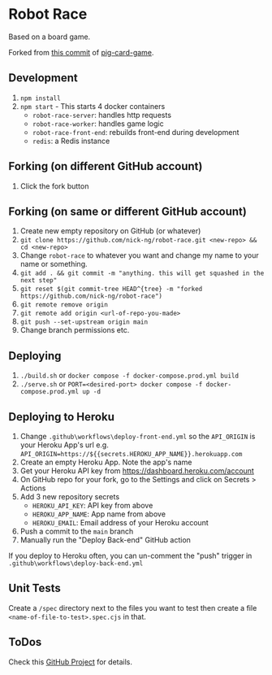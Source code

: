 # Robot Race

Based on a board game.

Forked from [this commit](https://github.com/nick-ng/pig-dice-game/tree/3a89a39beeec72fe83670879c23086d5988af42e) of [pig-card-game](https://github.com/nick-ng/pig-card-game).

## Development

1. `npm install`
2. `npm start` - This starts 4 docker containers
   - `robot-race-server`: handles http requests
   - `robot-race-worker`: handles game logic
   - `robot-race-front-end`: rebuilds front-end during development
   - `redis`: a Redis instance

## Forking (on different GitHub account)

1. Click the fork button

## Forking (on same or different GitHub account)

1. Create new empty repository on GitHub (or whatever)
2. `git clone https://github.com/nick-ng/robot-race.git <new-repo> && cd <new-repo>`
3. Change `robot-race` to whatever you want and change my name to your name or something.
4. `git add . && git commit -m "anything. this will get squashed in the next step"`
5. `git reset $(git commit-tree HEAD^{tree} -m "forked https://github.com/nick-ng/robot-race")`
6. `git remote remove origin`
7. `git remote add origin <url-of-repo-you-made>`
8. `git push --set-upstream origin main`
9. Change branch permissions etc.

## Deploying

1. `./build.sh` or `docker compose -f docker-compose.prod.yml build`
2. `./serve.sh` or `PORT=<desired-port> docker compose -f docker-compose.prod.yml up -d`

## Deploying to Heroku

1. Change `.github\workflows\deploy-front-end.yml` so the `API_ORIGIN` is your Heroku App's url e.g. `API_ORIGIN=https://${{secrets.HEROKU_APP_NAME}}.herokuapp.com`
2. Create an empty Heroku App. Note the app's name
3. Get your Heroku API key from https://dashboard.heroku.com/account
4. On GitHub repo for your fork, go to the Settings and click on Secrets > Actions
5. Add 3 new repository secrets
   - `HEROKU_API_KEY`: API key from above
   - `HEROKU_APP_NAME`: App name from above
   - `HEROKU_EMAIL`: Email address of your Heroku account
6. Push a commit to the `main` branch
7. Manually run the "Deploy Back-end" GitHub action

If you deploy to Heroku often, you can un-comment the "push" trigger in `.github\workflows\deploy-back-end.yml`

## Unit Tests

Create a `/spec` directory next to the files you want to test then create a file `<name-of-file-to-test>.spec.cjs` in that.

## ToDos

Check this [GitHub Project](https://github.com/users/nick-ng/projects/1) for details.
